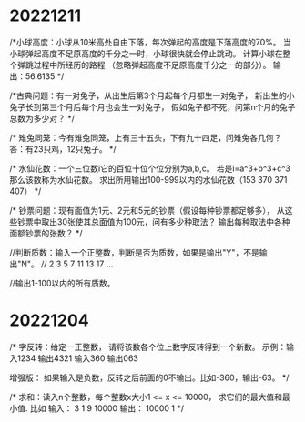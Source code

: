20221211
=========
/*小球高度：小球从10米高处自由下落，每次弹起的高度是下落高度的70%。
当小球弹起高度不足原高度的千分之一时，小球很快就会停止跳动。
计算小球在整个弹跳过程中所经历的路程
（忽略弹起高度不足原高度千分之一的部分）。
输出：56.6135
*/

/*古典问题：有一对兔子，从出生后第3个月起每个月都生一对兔子，
新出生的小兔子长到第三个月后每个月也会生一对兔子，
假如兔子都不死，问第n个月的兔子总数为多少对？
*/

/* 雉兔同笼：今有雉兔同笼，上有三十五头，下有九十四足，问雉兔各几何？
 答：有23只鸡，12只兔子。
 */
 
/* 水仙花数：一个三位数i它的百位十位个位分别为a,b,c。
若是i=a^3+b^3+c^3那么该数称为水仙花数。
求出所用输出100-999以内的水仙花数（153 370 371 407）
*/

/* 钞票问题：现有面值为1元、2元和5元的钞票（假设每种钞票都足够多），
从这些钞票中取出30张使其总面值为100元，问有多少种取法？
输出每种取法中各种面额钞票的张数？
*/

//判断质数：输入一个正整数，判断是否为质数，如果是输出"Y"，不是输出"N"。
// 2 3 5 7 11 13 17 ...

//输出1-100以内的所有质数。

20221204
=========
/* 字反转：给定一正整数，
请将该数各个位上数字反转得到一个新数。
示例：输入1234   输出4321     输入360    输出063

增强版：
如果输入是负数，反转之后前面的0不输出。比如-360，输出-63。
*/

/* 求和：读入n个整数，每个整数x大小1 <= x <= 10000，
求它们的最大值和最小值.
比如
输入： 3 1 9 10000
输出： 10000 1
*/

